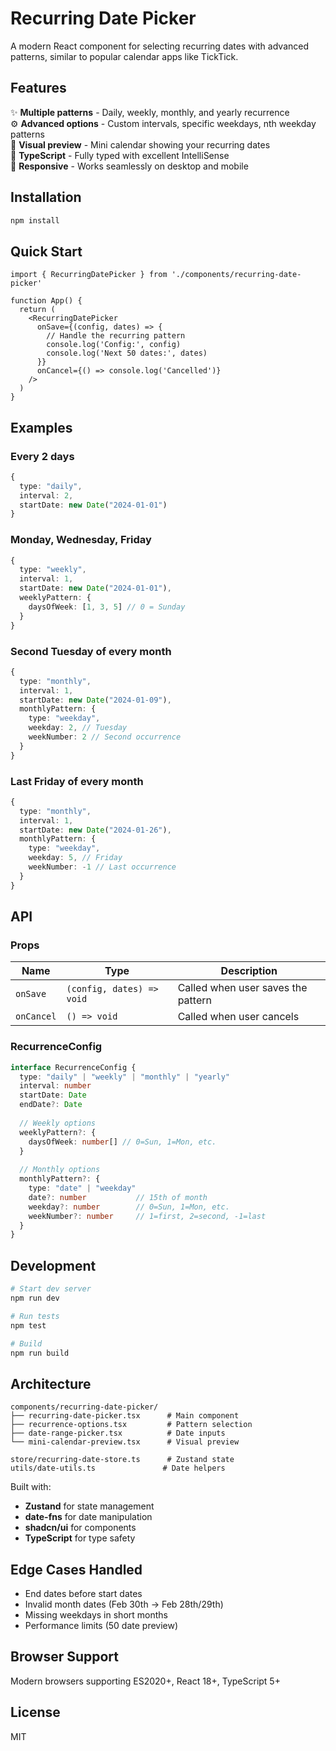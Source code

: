 # Recurring Date Picker

A modern React component for selecting recurring dates with advanced patterns, similar to popular calendar apps like TickTick.

## Features

✨ **Multiple patterns** - Daily, weekly, monthly, and yearly recurrence  
⚙️ **Advanced options** - Custom intervals, specific weekdays, nth weekday patterns  
📅 **Visual preview** - Mini calendar showing your recurring dates  
🎯 **TypeScript** - Fully typed with excellent IntelliSense  
📱 **Responsive** - Works seamlessly on desktop and mobile  

## Installation

```bash
npm install
```

## Quick Start

```tsx
import { RecurringDatePicker } from './components/recurring-date-picker'

function App() {
  return (
    <RecurringDatePicker 
      onSave={(config, dates) => {
        // Handle the recurring pattern
        console.log('Config:', config)
        console.log('Next 50 dates:', dates)
      }}
      onCancel={() => console.log('Cancelled')}
    />
  )
}
```

## Examples

### Every 2 days
```typescript
{
  type: "daily",
  interval: 2,
  startDate: new Date("2024-01-01")
}
```

### Monday, Wednesday, Friday
```typescript
{
  type: "weekly",
  interval: 1,
  startDate: new Date("2024-01-01"),
  weeklyPattern: {
    daysOfWeek: [1, 3, 5] // 0 = Sunday
  }
}
```

### Second Tuesday of every month
```typescript
{
  type: "monthly",
  interval: 1,
  startDate: new Date("2024-01-09"),
  monthlyPattern: {
    type: "weekday",
    weekday: 2, // Tuesday
    weekNumber: 2 // Second occurrence
  }
}
```

### Last Friday of every month
```typescript
{
  type: "monthly",
  interval: 1,
  startDate: new Date("2024-01-26"),
  monthlyPattern: {
    type: "weekday",
    weekday: 5, // Friday
    weekNumber: -1 // Last occurrence
  }
}
```

## API

### Props

| Name | Type | Description |
|------|------|-------------|
| `onSave` | `(config, dates) => void` | Called when user saves the pattern |
| `onCancel` | `() => void` | Called when user cancels |

### RecurrenceConfig

```typescript
interface RecurrenceConfig {
  type: "daily" | "weekly" | "monthly" | "yearly"
  interval: number
  startDate: Date
  endDate?: Date
  
  // Weekly options
  weeklyPattern?: {
    daysOfWeek: number[] // 0=Sun, 1=Mon, etc.
  }
  
  // Monthly options
  monthlyPattern?: {
    type: "date" | "weekday"
    date?: number           // 15th of month
    weekday?: number        // 0=Sun, 1=Mon, etc.
    weekNumber?: number     // 1=first, 2=second, -1=last
  }
}
```

## Development

```bash
# Start dev server
npm run dev

# Run tests
npm test

# Build
npm run build
```

## Architecture

```
components/recurring-date-picker/
├── recurring-date-picker.tsx      # Main component
├── recurrence-options.tsx         # Pattern selection
├── date-range-picker.tsx          # Date inputs
└── mini-calendar-preview.tsx      # Visual preview

store/recurring-date-store.ts      # Zustand state
utils/date-utils.ts               # Date helpers
```

Built with:
- **Zustand** for state management
- **date-fns** for date manipulation
- **shadcn/ui** for components
- **TypeScript** for type safety

## Edge Cases Handled

- End dates before start dates
- Invalid month dates (Feb 30th → Feb 28th/29th)
- Missing weekdays in short months
- Performance limits (50 date preview)

## Browser Support

Modern browsers supporting ES2020+, React 18+, TypeScript 5+

## License

MIT
